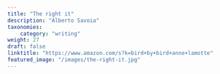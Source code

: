 ```yaml
---
title: "The right it"
description: "Alberto Savoia"
taxonomies:
    category: "writing"
weight: 27
draft: false
linktitle: "https://www.amazon.com/s?k=bird+by+bird+anne+lamotte"
featured_image: "/images/the-right-it.jpg"
---
```


